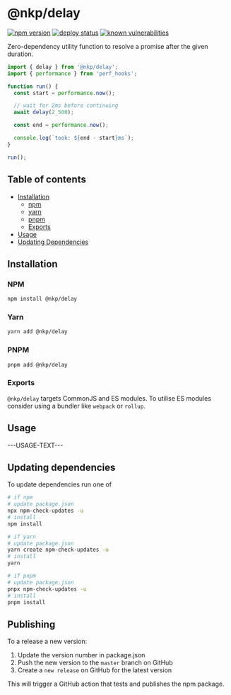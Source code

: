 # @nkp/delay

[![npm version](https://badge.fury.io/js/%40nkp%2Fdelay.svg)](https://www.npmjs.com/package/@nkp/delay)
[![deploy status](https://github.com/NickKelly1/nkp-delay/actions/workflows/release.yml/badge.svg)](https://github.com/NickKelly1/nkp-delay/actions/workflows/release.yml)
[![known vulnerabilities](https://snyk.io/test/github/NickKelly1/nkp-delay/badge.svg)](https://snyk.io/test/github/NickKelly1/nkp-delay)

Zero-dependency utility function to resolve a promise after the given duration.

```ts
import { delay } from '@nkp/delay';
import { performance } from 'perf_hooks';

function run() {
  const start = performance.now();

  // wait for 2ms before continuing
  await delay(2_500);

  const end = performance.now();

  console.log(`took: ${end - start}ms`);
}

run();
```

## Table of contents

- [Installation](#installation)
  - [npm](#npm)
  - [yarn](#yarn)
  - [pnpm](#pnpm)
  - [Exports](#exports)
- [Usage](#usage)
- [Updating Dependencies](#updating-dependencies)

## Installation

### NPM

```sh
npm install @nkp/delay
```

### Yarn

```sh
yarn add @nkp/delay
```

### PNPM

```sh
pnpm add @nkp/delay
```

### Exports

`@nkp/delay` targets CommonJS and ES modules. To utilise ES modules consider using a bundler like `webpack` or `rollup`.

## Usage

---USAGE-TEXT---

## Updating dependencies

To update dependencies run one of

```sh
# if npm
# update package.json
npx npm-check-updates -u
# install
npm install

# if yarn
# update package.json
yarn create npm-check-updates -u
# install
yarn

# if pnpm
# update package.json
pnpx npm-check-updates -u
# install
pnpm install
```

## Publishing

To a release a new version:

1. Update the version number in package.json
2. Push the new version to the `master` branch on GitHub
3. Create a `new release` on GitHub for the latest version

This will trigger a GitHub action that tests and publishes the npm package.
